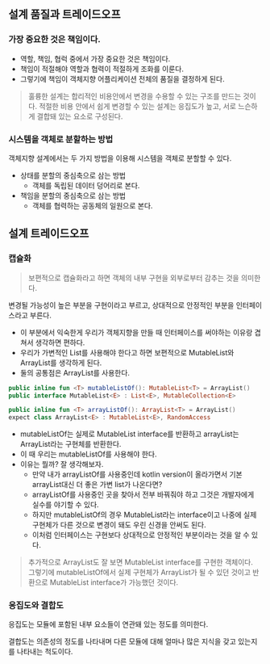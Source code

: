 ## 설계 품질과 트레이드오프

### 가장 중요한 것은 책임이다.

- 역할, 책임, 협럭 중에서 가장 중요한 것은 책임이다.
- 책임이 적절해야 역할과 협력이 적절하게 조화를 이룬다.
- 그렇기에 책임이 객체지향 어플리케이션 전체의 품질을 결정하게 된다.

> 훌륭한 설계는 합리적인 비용안에서 변경을 수용할 수 있는 구조를 만드는 것이다.
> 적절한 비용 안에서 쉽게 변경할 수 있는 설계는 응집도가 높고, 서로 느슨하게 결합돼 있는 요소로 구성된다.

### 시스템을 객체로 분할하는 방법

객체지향 설계에서는 두 가지 방법을 이용해 시스템을 객체로 분할할 수 있다.
- 상태를 분할의 중심축으로 삼는 방법
  - 객체를 독립된 데이터 덩어리로 본다.
- 책임을 분할의 중심축으로 삼는 방법
  - 객체를 협력하는 공동체의 일원으로 본다.

## 설계 트레이드오프

### 캡슐화

> 보편적으로 캡슐화라고 하면 객체의 내부 구현을 외부로부터 감추는 것을 의미한다.

변경될 가능성이 높은 부분을 구현이라고 부르고, 상대적으로 안정적인 부분을 인터페이스라고 부른다.

- 이 부분에서 익숙한게 우리가 객체지향을 만들 때 인터페이스를 써야하는 이유랑 겹쳐서 생각하면 편하다.
- 우리가 가변적인 List를 사용해야 한다고 하면 보편적으로 MutableList와 ArrayList를 생각하게 된다.
- 둘의 공통점은 ArrayList를 사용한다.

```kotlin
public inline fun <T> mutableListOf(): MutableList<T> = ArrayList()
public interface MutableList<E> : List<E>, MutableCollection<E>

public inline fun <T> arrayListOf(): ArrayList<T> = ArrayList()
expect class ArrayList<E> : MutableList<E>, RandomAccess
```

- mutableListOf는 실제로 MutableList interface를 반환하고 arrayList는 ArrayList라는 구현체를 반환한다.
- 이 때 우리는 mutableListOf를 사용해야 한다.
- 이유는 뭘까? 잘 생각해보자.
  - 만약 내가 arrayListOf를 사용중인데 kotlin version이 올라가면서 기본 arrayList대신 더 좋은 가변 list가 나온다면?
  - arrayListOf를 사용중인 곳을 찾아서 전부 바꿔줘야 하고 그것은 개발자에게 실수를 야기할 수 있다.
  - 하지만 mutableListOf의 경우 MutableList라는 interface이고 나중에 실제 구현체가 다른 것으로 변경이 돼도 우린 신경을 안써도 된다.
  - 이처럼 인터페이스는 구현보다 상대적으로 안정적인 부분이라는 것을 알 수 있다.

> 추가적으로 ArrayList도 잘 보면 MutableList interface를 구현한 객체이다.    
> 그렇기에 mutableListOf에서 실제 구현체가 ArrayList가 될 수 있던 것이고 반환으로 MutableList interface가 가능했던 것이다.


### 응집도와 결합도

응집도는 모듈에 포함된 내부 요소들이 연관돼 있는 정도를 의미한다.     

결합도는 의존성의 정도를 나타내며 다른 모듈에 대해 얼마나 많은 지식을 갖고 있는지를 나타내는 척도이다.



